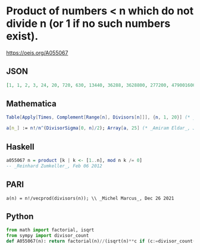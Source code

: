 # Product of numbers < n which do not divide n \(or 1 if no such numbers exist\)\.
https://oeis.org/A055067
## JSON
```JSON
[1, 1, 2, 3, 24, 20, 720, 630, 13440, 36288, 3628800, 277200, 479001600, 444787200, 5811886080, 20432412000, 20922789888000, 1097800704000, 6402373705728000, 304112751022080, 115852476579840000, 2322315553259520000]
```
## Mathematica
```Mathematica
Table[Apply[Times, Complement[Range[n], Divisors[n]]], {n, 1, 20}] (* _Geoffrey Critzer_, Dec 13 2014 *)
```
```Mathematica
a[n_] := n!/n^(DivisorSigma[0, n]/2); Array[a, 25] (* _Amiram Eldar_, Jun 26 2022 *)
```
## Haskell
```Haskell
a055067 n = product [k | k <- [1..n], mod n k /= 0]
-- _Reinhard Zumkeller_, Feb 06 2012
```
## PARI
```PARI
a(n) = n!/vecprod(divisors(n)); \\ _Michel Marcus_, Dec 26 2021
```
## Python
```Python
from math import factorial, isqrt
from sympy import divisor_count
def A055067(n): return factorial(n)//(isqrt(n)**c if (c:=divisor_count(n)) & 1 else n**(c//2)) # _Chai Wah Wu_, Jun 25 2022
```
